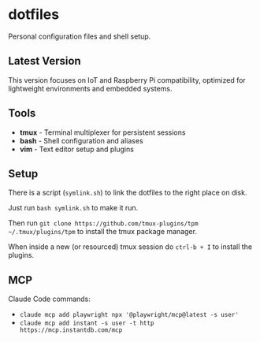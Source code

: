# dotfiles

Personal configuration files and shell setup.

## Latest Version

This version focuses on IoT and Raspberry Pi compatibility, optimized for lightweight environments and embedded systems.

## Tools

- **tmux** - Terminal multiplexer for persistent sessions
- **bash** - Shell configuration and aliases  
- **vim** - Text editor setup and plugins

## Setup

There is a script (`symlink.sh`) to link the dotfiles to the right place on disk.

Just run `bash symlink.sh` to make it run.

Then run `git clone https://github.com/tmux-plugins/tpm ~/.tmux/plugins/tpm` to install the tmux package manager.

When inside a new (or resourced) tmux session do `ctrl-b + I` to install the plugins.

## MCP

Claude Code commands:
* `claude mcp add playwright npx '@playwright/mcp@latest -s user'`
* `claude mcp add instant -s user -t http https://mcp.instantdb.com/mcp`
